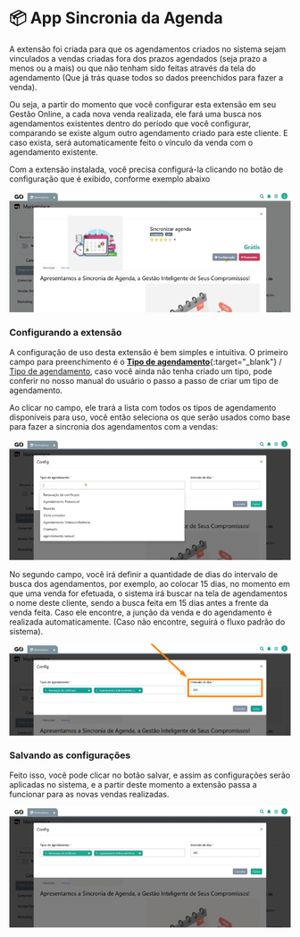 # 📦 App Sincronia da Agenda

A extensão foi criada para que os agendamentos criados no sistema sejam vinculados a vendas criadas fora dos prazos agendados (seja prazo a menos ou a mais) ou que não tenham sido feitas através da tela do agendamento (Que já trás quase todos so dados preenchidos para fazer a venda).

Ou seja, a partir do momento que você configurar esta extensão em seu Gestão Online, a cada nova venda realizada, ele fará uma busca nos agendamentos existentes dentro do período que você configurar, comparando se existe algum outro agendamento criado para este cliente. E caso exista, será automaticamente feito o vínculo da venda com o agendamento existente.

Com a extensão instalada, você precisa configurá-la clicando no botão de configuração que é exibido, conforme exemplo abaixo

![](https://github.com/Gestao-Online/public-docs/blob/e8752bd0abf7d2143f80ea0934c4850cc35ef8d5/erp-v2/assets/marketplace/go_sync_agenda/extensao_agenda_sync_02.gif?raw=true)

### Configurando a extensão

A configuração de uso desta extensão é bem simples e intuitiva. O primeiro campo para preenchimento é o  [**Tipo de agendamento**](https://docs.gestao.plus/erp-v2/funcionalidades/agendamentos_atividades/tipo_agendamentos){:target="_blank"} / <a href="[URL](https://docs.gestao.plus/erp-v2/funcionalidades/agendamentos_atividades/tipo_agendamentos)" target="_blank">Tipo de agendamento</a>, caso você ainda não tenha criado um tipo, pode conferir no nosso manual do usuário o passo a passo de criar um tipo de agendamento.

Ao clicar no campo, ele trará a lista com todos os tipos de agendamento disponíveis para uso, você então seleciona os que serão usados como base para fazer a sincronia dos agendamentos com a vendas:

![](https://github.com/Gestao-Online/public-docs/blob/e8752bd0abf7d2143f80ea0934c4850cc35ef8d5/erp-v2/assets/marketplace/go_sync_agenda/extensao_agenda_sync_03.gif?raw=true)

No segundo campo, você irá definir a quantidade de dias do intervalo de busca dos agendamentos, por exemplo, ao colocar 15 dias, no momento em que uma venda for efetuada, o sistema irá buscar na tela de agendamentos o nome deste cliente, sendo a busca feita em 15 dias antes a frente da venda feita. Caso ele encontre, a junção da venda e do agendamento é realizada automaticamente. (Caso não encontre, seguirá o fluxo padrão do sistema).

![](https://github.com/Gestao-Online/public-docs/blob/e8752bd0abf7d2143f80ea0934c4850cc35ef8d5/erp-v2/assets/marketplace/go_sync_agenda/extensao_agenda_sync_04.png?raw=true)

### Salvando as configurações

Feito isso, você pode clicar no botão salvar, e assim as configurações serão aplicadas no sistema, e a partir deste momento a extensão passa a funcionar para as novas vendas realizadas.

![](https://github.com/Gestao-Online/public-docs/blob/e8752bd0abf7d2143f80ea0934c4850cc35ef8d5/erp-v2/assets/marketplace/go_sync_agenda/extensao_agenda_sync_05.gif?raw=true)
